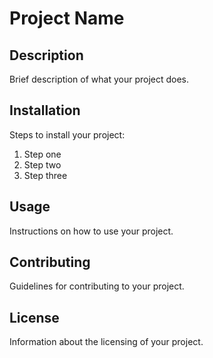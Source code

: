 # Project Name

## Description
Brief description of what your project does.

## Installation
Steps to install your project:
1. Step one
2. Step two
3. Step three

## Usage
Instructions on how to use your project.

## Contributing
Guidelines for contributing to your project.

## License
Information about the licensing of your project.
